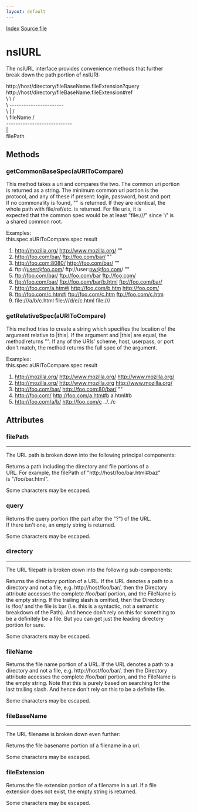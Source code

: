 ```yaml
---
layout: default
---
```

<div id='links'><a href="../index.html">Index</a>
<a href="http://dxr.mozilla.org/mozilla-central/source/netwerk/base/public/nsIURL.idl">Source file</a>
</div>

# nsIURL #
  
The nsIURL interface provides convenience methods that further  
break down the path portion of nsIURI:  
  
http://host/directory/fileBaseName.fileExtension?query  
http://host/directory/fileBaseName.fileExtension#ref  
           \          \                       /  
            \          -----------------------  
             \                   |          /  
              \               fileName     /  
               ----------------------------  
                           |  
                       filePath  
  

## Methods ##

### getCommonBaseSpec(aURIToCompare) ###
  
This method takes a uri and compares the two.  The common uri portion  
is returned as a string.  The minimum common uri portion is the   
protocol, and any of these if present:  login, password, host and port  
If no commonality is found, "" is returned.  If they are identical, the  
whole path with file/ref/etc. is returned.  For file uris, it is  
expected that the common spec would be at least "file:///" since '/' is  
a shared common root.  
  
Examples:  
   this.spec               aURIToCompare.spec        result  
1) http://mozilla.org/     http://www.mozilla.org/   ""  
2) http://foo.com/bar/     ftp://foo.com/bar/        ""  
3) http://foo.com:8080/    http://foo.com/bar/       ""  
4) ftp://user@foo.com/     ftp://user:pw@foo.com/    ""  
5) ftp://foo.com/bar/      ftp://foo.com/bar         ftp://foo.com/  
6) ftp://foo.com/bar/      ftp://foo.com/bar/b.html  ftp://foo.com/bar/  
7) http://foo.com/a.htm#i  http://foo.com/b.htm      http://foo.com/  
8) ftp://foo.com/c.htm#i   ftp://foo.com/c.htm       ftp://foo.com/c.htm  
9) file:///a/b/c.html      file:///d/e/c.html        file:///  
  

### getRelativeSpec(aURIToCompare) ###
  
This method tries to create a string which specifies the location of the  
argument relative to |this|.  If the argument and |this| are equal, the  
method returns "".  If any of the URIs' scheme, host, userpass, or port  
don't match, the method returns the full spec of the argument.  
  
Examples:  
   this.spec               aURIToCompare.spec        result  
1) http://mozilla.org/     http://www.mozilla.org/   http://www.mozilla.org/  
2) http://mozilla.org/     http://www.mozilla.org    http://www.mozilla.org/  
3) http://foo.com/bar/     http://foo.com:80/bar/    ""  
4) http://foo.com/         http://foo.com/a.htm#b    a.html#b  
5) http://foo.com/a/b/     http://foo.com/c          ../../c  
  

## Attributes ##

### filePath ###
*********************************************************************  
The URL path is broken down into the following principal components:  
  
  
Returns a path including the directory and file portions of a  
URL.  For example, the filePath of "http://host/foo/bar.html#baz"  
is "/foo/bar.html".  
  
Some characters may be escaped.  
  

### query ###
  
Returns the query portion (the part after the "?") of the URL.  
If there isn't one, an empty string is returned.  
  
Some characters may be escaped.  
  

### directory ###
*********************************************************************  
The URL filepath is broken down into the following sub-components:  
  
  
Returns the directory portion of a URL.  If the URL denotes a path to a  
directory and not a file, e.g. http://host/foo/bar/, then the Directory  
attribute accesses the complete /foo/bar/ portion, and the FileName is  
the empty string. If the trailing slash is omitted, then the Directory  
is /foo/ and the file is bar (i.e. this is a syntactic, not a semantic  
breakdown of the Path).  And hence don't rely on this for something to  
be a definitely be a file. But you can get just the leading directory  
portion for sure.  
  
Some characters may be escaped.  
  

### fileName ###
  
Returns the file name portion of a URL.  If the URL denotes a path to a  
directory and not a file, e.g. http://host/foo/bar/, then the Directory  
attribute accesses the complete /foo/bar/ portion, and the FileName is  
the empty string. Note that this is purely based on searching for the  
last trailing slash. And hence don't rely on this to be a definite file.   
  
Some characters may be escaped.  
  

### fileBaseName ###
*********************************************************************  
The URL filename is broken down even further:  
  
  
Returns the file basename portion of a filename in a url.  
  
Some characters may be escaped.  
  

### fileExtension ###
  
Returns the file extension portion of a filename in a url.  If a file  
extension does not exist, the empty string is returned.  
  
Some characters may be escaped.  
  
